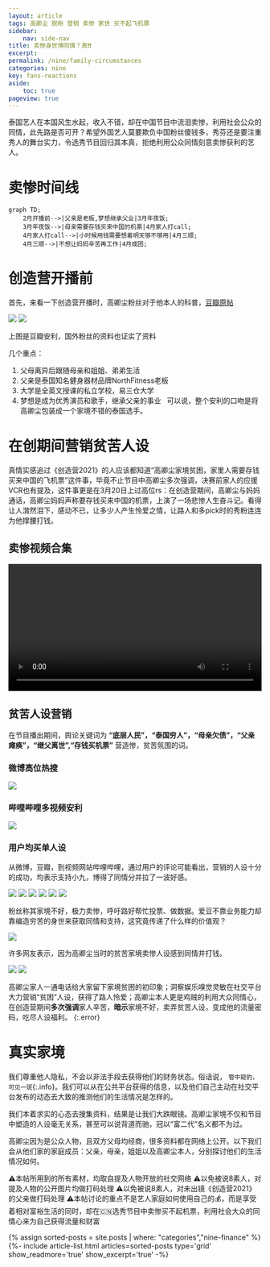 ```yaml
---
layout: article
tags: 高卿尘 脱粉 营销 卖惨 家世 买不起飞机票
sidebar: 
    nav: side-nav
title: 卖惨身世博同情？真❗️❗️
excerpt: 
permalink: /nine/family-circumstances
categories: nine
key: fans-reactions
aside:
    toc: true
pageview: true
---
```


泰国艺人在本国风生水起，收入不错，却在中国节目中流泪卖惨，利用社会公众的同情，此先路是否可开？希望外国艺人莫要欺负中国粉丝傻钱多，秀芬还是要注重秀人的舞台实力，令选秀节目回归其本真，拒绝利用公众同情刻意卖惨获利的艺人。

# 卖惨时间线

```mermaid
graph TD;
    2月开播前-->|父亲是老板,梦想继承父业|3月年夜饭;
    3月年夜饭-->|母亲需要存钱买来中国的机票|4月家人打call;
    4月家人打call-->|小时候用钱需要想着明天够不够用|4月三顺;
    4月三顺-->|不想让妈妈辛苦再工作|4月成团;
```

# 创造营开播前

首先，来看一下创造营开播时，高卿尘粉丝对于他本人的科普，[豆瓣原帖](https://www.douban.com/group/topic/212756522/)

<div class="card">
  <div class="card__image">
    <img class="image" src="../assets/images/nine/nine-family/before-chuang.png"/>
    <img class="image" src="../assets/images/nine/nine-family/before-chuang-02.png"/>
    <div class="card__content">
    <p>上图是豆瓣安利，国外粉丝的资料也证实了资料</p>
  </div>
  </div>
</div>

几个重点： 
1. 父母离异后跟随母亲和姐姐、弟弟生活 
2. 父亲是泰国知名健身器材品牌NorthFitness老板
3. 大学是全英文授课的私立学校，易三仓大学 
4. 梦想是成为优秀演员和歌手，继承父亲的事业
 
可以说，整个安利的口吻是将高卿尘包装成一个家境不错的泰国选手。

# 在创期间营销贫苦人设

真情实感追过《创造营2021》的人应该都知道“高卿尘家境贫困，家里人需要存钱买来中国的飞机票”这件事，毕竟不止节目中高卿尘多次强调，决赛前家人的应援VCR也有提及，这件事更是在3月20日上过高位rs：在创造营期间，高卿尘与妈妈通话，高卿尘妈妈声称要存钱买来中国的机票，上演了一场悲惨人生奋斗记。看得让人潸然泪下，感动不已，让多少人产生怜爱之情，让路人和多pick时的秀粉连连为他撑腰打钱。

## 卖惨视频合集

<video controls width="100%" height="auto">
    <source src="../assets/images/nine/nine-family/video-cut.mp4">
    Sorry, your browser doesn't support embedded videos.
</video>

## 贫苦人设营销

在节目播出期间，舆论关键词为 **“底层人民”，“泰国穷人”，“母亲欠债”，“父亲瘫痪”，“继父离世”,“存钱买机票”** 营造惨，贫苦氛围的词。

### 微博高位热搜

<div class="card">
  <div class="card__image">
    <img class="image" src="../assets/images/nine/nine-family/weibo-01.png"/>
  </div>
</div>

### 哔哩哔哩多视频安利

<div class="card">
  <div class="card__image">
    <img class="image" src="../assets/images/nine/nine-family/bilibili-01.png"/>
  </div>
</div>

### 用户均买单人设

从微博，豆瓣，到视频网站哔哩哔哩，通过用户的评论可能看出，营销的人设十分的成功，均表示支持小九，博得了同情分并拉了一波好感。

<div class="card">
  <div class="card__image">
    <img class="image" src="../assets/images/nine/nine-family/comment-08.jpg"/>
    <img class="image" src="../assets/images/nine/nine-family/comment-09.jpg"/>
    <img class="image" src="../assets/images/nine/nine-family/comment-01.png"/>
    <img class="image" src="../assets/images/nine/nine-family/comment-02.png"/>
    <img class="image" src="../assets/images/nine/nine-family/comment-03.png"/>
    <img class="image" src="../assets/images/nine/nine-family/comment-04.png"/>
  </div>
</div>

粉丝称其家境不好，极力卖惨，呼吁路好帮忙投票、做数据。爱豆不靠业务能力却靠编造穷苦的身世来获取同情和支持，这究竟传递了什么样的价值观？


<div class="card">
  <div class="card__image">
    <img class="image" src="../assets/images/nine/nine-family/comment-07.jpg"/>
  </div>
</div>

许多网友表示，因为高卿尘当时的贫苦家境卖惨人设感到同情并打钱。
<div class="card">
  <div class="card__image">
    <img class="image" src="../assets/images/nine/nine-family/comment-05.jpg"/>
    <img class="image" src="../assets/images/nine/nine-family/comment-06.png"/>
  </div>
</div>

高卿尘家人一通电话给大家留下家境贫困的初印象；洞察娱乐嗅觉灵敏在社交平台大力营销“贫困”人设，获得了路人怜爱；高卿尘本人更是鸡贼的利用大众同情心，在创造营期间**多次强调**家人辛苦，**暗示**家境不好，卖弄贫苦人设，变成他的流量密码，吃尽人设福利。
{:.error}

# 真实家境

我们尊重他人隐私，不会以非法手段去获得他们的财务状态。俗话说，
`管中窥豹，可见一斑`{:.info}。我们可以从在公共平台获得的信息，以及他们自己主动在社交平台发布的动态去大致的推测他们的生活情况是怎样的。

我们本着求实的心态去搜集资料，结果是让我们大跌眼镜。高卿尘家境不仅和节目中塑造的人设毫无关系，甚至可以说背道而驰，冠以“富二代”名义都不为过。

高卿尘因为是公众人物，且双方父母均经商，很多资料都在网络上公开。以下我们会从他们家的家庭成员：父亲，母亲，姐姐以及高卿尘本人，分别探讨他们的生活情况如何。

⚠️本帖所用到的所有素材，均取自提及人物开放的社交网络 
⚠️以免被说8素人，对提及人物的公开图片均做打码处理 
⚠️以免被说8素人，对未出镜《创造营2021》的父亲做打码处理
⚠️本帖讨论的重点不是艺人家庭如何使用自己的💰，而是享受着相对富裕生活的同时，却在🇨🇳选秀节目中卖惨买不起机票，利用社会大众的同情心来为自己获得流量和财富

<div class="layout--articles">
  <section class="my-5">
    {% assign sorted-posts = site.posts | where: "categories","nine-finance" %}
    {%- include article-list.html articles=sorted-posts type='grid' show_readmore='true' show_excerpt='true' -%}
  </section>
</div>



